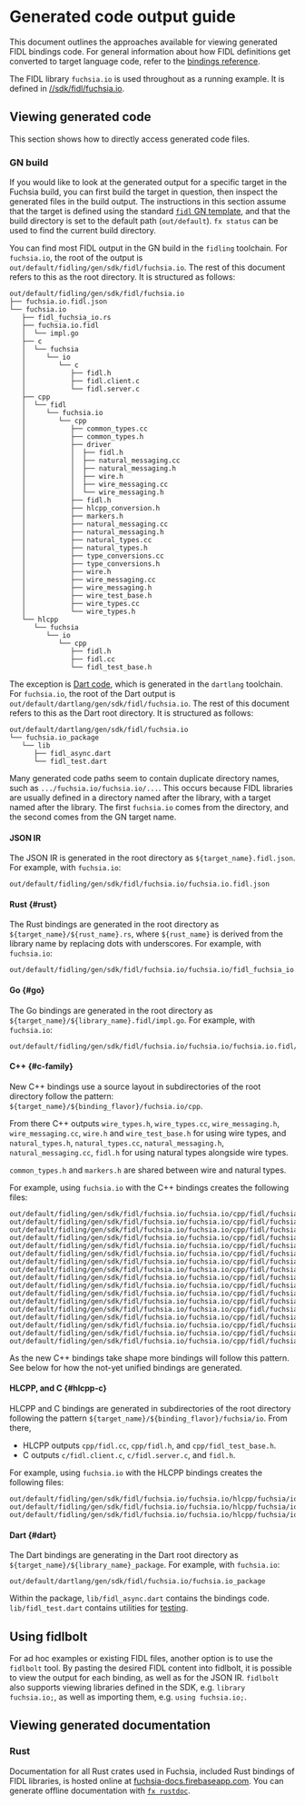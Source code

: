 # Generated code output guide

This document outlines the approaches available for viewing generated FIDL
bindings code. For general information about how FIDL definitions get converted
to target language code, refer to the [bindings reference][bindings-ref].

The FIDL library `fuchsia.io` is used throughout as a running example. It is
defined in [//sdk/fidl/fuchsia.io](/sdk/fidl/fuchsia.io).

## Viewing generated code

This section shows how to directly access generated code files.

### GN build

If you would like to look at the generated output for a specific target in the
Fuchsia build, you can first build the target in question, then inspect the
generated files in the build output. The instructions in this section assume
that the target is defined using the standard [`fidl` GN template][fidl-gn], and
that the build directory is set to the default path (`out/default`). `fx status`
can be used to find the current build directory.

You can find most FIDL output in the GN build in the `fidling` toolchain. For
`fuchsia.io`, the root of the output is
`out/default/fidling/gen/sdk/fidl/fuchsia.io`. The rest of this document refers
to this as the root directory. It is structured as follows:

    out/default/fidling/gen/sdk/fidl/fuchsia.io
    ├── fuchsia.io.fidl.json
    └── fuchsia.io
       ├── fidl_fuchsia_io.rs
       ├── fuchsia.io.fidl
       │  └── impl.go
       ├── c
       │  └── fuchsia
       │     └── io
       │        └── c
       │           ├── fidl.h
       │           ├── fidl.client.c
       │           └── fidl.server.c
       ├── cpp
       │  └── fidl
       │     └── fuchsia.io
       │        └── cpp
       │           ├── common_types.cc
       │           ├── common_types.h
       │           ├── driver
       │           │  ├── fidl.h
       │           │  ├── natural_messaging.cc
       │           │  ├── natural_messaging.h
       │           │  ├── wire.h
       │           │  ├── wire_messaging.cc
       │           │  └── wire_messaging.h
       │           ├── fidl.h
       │           ├── hlcpp_conversion.h
       │           ├── markers.h
       │           ├── natural_messaging.cc
       │           ├── natural_messaging.h
       │           ├── natural_types.cc
       │           ├── natural_types.h
       │           ├── type_conversions.cc
       │           ├── type_conversions.h
       │           ├── wire.h
       │           ├── wire_messaging.cc
       │           ├── wire_messaging.h
       │           ├── wire_test_base.h
       │           ├── wire_types.cc
       │           └── wire_types.h
       └── hlcpp
          └── fuchsia
             └── io
                └── cpp
                   ├── fidl.h
                   ├── fidl.cc
                   └── fidl_test_base.h

The exception is [Dart code](#dart), which is generated in the `dartlang`
toolchain. For `fuchsia.io`, the root of the Dart output is
`out/default/dartlang/gen/sdk/fidl/fuchsia.io`. The rest of this document refers
to this as the Dart root directory. It is structured as follows:

    out/default/dartlang/gen/sdk/fidl/fuchsia.io
    └── fuchsia.io_package
       └── lib
          ├── fidl_async.dart
          └── fidl_test.dart

Many generated code paths seem to contain duplicate directory names, such as
`.../fuchsia.io/fuchsia.io/...`. This occurs because FIDL libraries are usually
defined in a directory named after the library, with a target named after the
library. The first `fuchsia.io` comes from the directory, and the second comes
from the GN target name.

#### JSON IR

The JSON IR is generated in the root directory as `${target_name}.fidl.json`.
For example, with `fuchsia.io`:

    out/default/fidling/gen/sdk/fidl/fuchsia.io/fuchsia.io.fidl.json

#### Rust {#rust}

The Rust bindings are generated in the root directory as
`${target_name}/${rust_name}.rs`, where `${rust_name}` is derived from the
library name by replacing dots with underscores. For example, with `fuchsia.io`:

    out/default/fidling/gen/sdk/fidl/fuchsia.io/fuchsia.io/fidl_fuchsia_io.rs

#### Go {#go}

The Go bindings are generated in the root directory as
`${target_name}/${library_name}.fidl/impl.go`. For example, with `fuchsia.io`:

    out/default/fidling/gen/sdk/fidl/fuchsia.io/fuchsia.io/fuchsia.io.fidl/impl.go

#### C++ {#c-family}

New C++ bindings use a source layout in subdirectories of the root
directory follow the pattern: `${target_name}/${binding_flavor}/fuchsia.io/cpp`.

From there C++ outputs `wire_types.h`, `wire_types.cc`, `wire_messaging.h`,
`wire_messaging.cc`, `wire.h` and `wire_test_base.h` for using wire types, and
`natural_types.h`, `natural_types.cc`, `natural_messaging.h`,
`natural_messaging.cc`, `fidl.h` for using natural types alongside wire types.

`common_types.h` and `markers.h` are shared between wire and natural types.

For example, using `fuchsia.io` with the C++ bindings creates the following
files:

    out/default/fidling/gen/sdk/fidl/fuchsia.io/fuchsia.io/cpp/fidl/fuchsia.io/cpp/markers.h
    out/default/fidling/gen/sdk/fidl/fuchsia.io/fuchsia.io/cpp/fidl/fuchsia.io/cpp/common_types.h
    out/default/fidling/gen/sdk/fidl/fuchsia.io/fuchsia.io/cpp/fidl/fuchsia.io/cpp/common_types.cc
    out/default/fidling/gen/sdk/fidl/fuchsia.io/fuchsia.io/cpp/fidl/fuchsia.io/cpp/wire_types.h
    out/default/fidling/gen/sdk/fidl/fuchsia.io/fuchsia.io/cpp/fidl/fuchsia.io/cpp/wire_types.cc
    out/default/fidling/gen/sdk/fidl/fuchsia.io/fuchsia.io/cpp/fidl/fuchsia.io/cpp/wire_messaging.h
    out/default/fidling/gen/sdk/fidl/fuchsia.io/fuchsia.io/cpp/fidl/fuchsia.io/cpp/wire_messaging.cc
    out/default/fidling/gen/sdk/fidl/fuchsia.io/fuchsia.io/cpp/fidl/fuchsia.io/cpp/wire.h
    out/default/fidling/gen/sdk/fidl/fuchsia.io/fuchsia.io/cpp/fidl/fuchsia.io/cpp/wire_test_base.h
    out/default/fidling/gen/sdk/fidl/fuchsia.io/fuchsia.io/cpp/fidl/fuchsia.io/cpp/natural_types.h
    out/default/fidling/gen/sdk/fidl/fuchsia.io/fuchsia.io/cpp/fidl/fuchsia.io/cpp/natural_types.cc
    out/default/fidling/gen/sdk/fidl/fuchsia.io/fuchsia.io/cpp/fidl/fuchsia.io/cpp/natural_messaging.h
    out/default/fidling/gen/sdk/fidl/fuchsia.io/fuchsia.io/cpp/fidl/fuchsia.io/cpp/natural_messaging.cc
    out/default/fidling/gen/sdk/fidl/fuchsia.io/fuchsia.io/cpp/fidl/fuchsia.io/cpp/type_conversions.h
    out/default/fidling/gen/sdk/fidl/fuchsia.io/fuchsia.io/cpp/fidl/fuchsia.io/cpp/type_conversions.cc
    out/default/fidling/gen/sdk/fidl/fuchsia.io/fuchsia.io/cpp/fidl/fuchsia.io/cpp/hlcpp_conversion.h
    out/default/fidling/gen/sdk/fidl/fuchsia.io/fuchsia.io/cpp/fidl/fuchsia.io/cpp/fidl.h

As the new C++ bindings take shape more bindings will follow this pattern.
See below for how the not-yet unified bindings are generated.

#### HLCPP, and C {#hlcpp-c}

HLCPP and C bindings are generated in subdirectories of the root directory
following the pattern `${target_name}/${binding_flavor}/fuchsia/io`. From there,

- HLCPP outputs `cpp/fidl.cc`, `cpp/fidl.h`, and `cpp/fidl_test_base.h`.
- C outputs `c/fidl.client.c`, `c/fidl.server.c`, and `fidl.h`.

For example, using `fuchsia.io` with the HLCPP bindings creates the
following files:

    out/default/fidling/gen/sdk/fidl/fuchsia.io/fuchsia.io/hlcpp/fuchsia/io/cpp/fidl.cc
    out/default/fidling/gen/sdk/fidl/fuchsia.io/fuchsia.io/hlcpp/fuchsia/io/cpp/fidl.h
    out/default/fidling/gen/sdk/fidl/fuchsia.io/fuchsia.io/hlcpp/fuchsia/io/cpp/fidl_test_base.h

#### Dart {#dart}

The Dart bindings are generating in the Dart root directory as
`${target_name}/${library_name}_package`. For example, with `fuchsia.io`:

    out/default/dartlang/gen/sdk/fidl/fuchsia.io/fuchsia.io_package

Within the package, `lib/fidl_async.dart` contains the bindings code.
`lib/fidl_test.dart` contains utilities for [testing][dart-testing].

## Using fidlbolt

For ad hoc examples or existing FIDL files, another option is to use the
`fidlbolt` tool. By pasting the desired FIDL content into fidlbolt, it is
possible to view the output for each binding, as well as for the JSON IR.
`fidlbolt` also supports viewing libraries defined in the SDK, e.g. `library
fuchsia.io;`, as well as importing them, e.g. `using fuchsia.io;`.

## Viewing generated documentation

### Rust

Documentation for all Rust crates used in Fuchsia, included Rust bindings of
FIDL libraries, is hosted online at
[fuchsia-docs.firebaseapp.com](https://fuchsia-docs.firebaseapp.com/rust).
You can generate offline documentation with [`fx rustdoc`][rustdoc].

<!-- xrefs -->
[bindings-ref]: /docs/reference/fidl/bindings/overview.md
[fidl-gn]: /build/fidl/fidl.gni
[rustdoc]: /docs/development/languages/rust/fidl_crates.md#documentation
[dart-testing]: /docs/reference/fidl/bindings/dart-bindings.md#test-scaffolding
